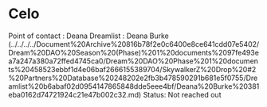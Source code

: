 # Celo

Point of contact : Deana 
Dreamlist : Deana Burke (../../../../Document%20Archive%20816b78f2e0c6400e8ce641cdd07e5402/Dream%20DAO%20Season%20(Phase)%201%20documents%2097fe493ea7a247a380a72ffed4745ca0/Dream%20DAO%20Phase%201%20documents%20458523ebbf1d4e06baf2666155389704/SkywalkerZ%20Drop%20#2%20Partners%20Database%20248202e2fb3b478590291b681e5f0755/Dreamlist%20b6abaf02d0954147865848dde5eee4bf/Deana%20Burke%20381eba0162d74721924c21e47b002c32.md)
Status: Not reached out